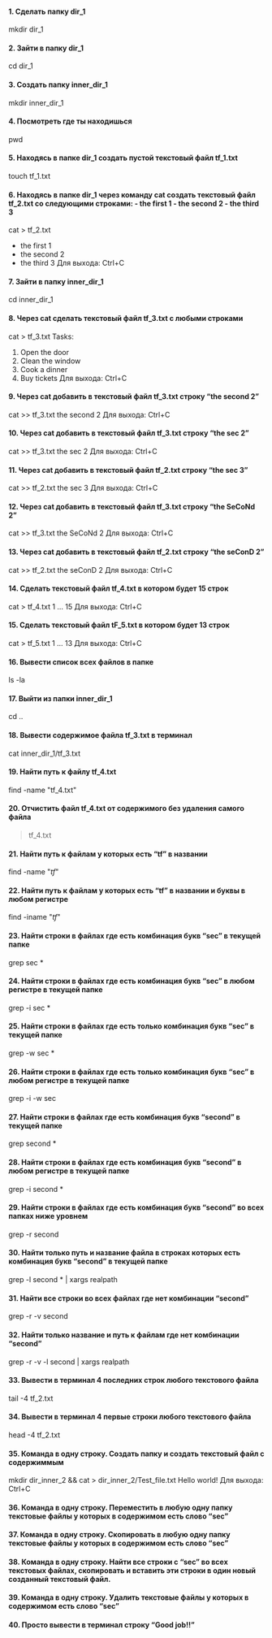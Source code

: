  #### 1. Сделать папку dir_1 
 mkdir dir_1
 #### 2. Зайти в папку dir_1
 cd dir_1
 #### 3. Создать папку inner_dir_1
 mkdir inner_dir_1
 #### 4. Посмотреть где ты находишься
 pwd
 #### 5. Находясь в папке dir_1 создать пустой текстовый файл tf_1.txt
 touch tf_1.txt
 #### 6. Находясь в папке dir_1 через команду cat создать текстовый файл tf_2.txt со следующими строками: - the first 1 - the second 2 - the third 3
 cat > tf_2.txt
 - the first 1
 - the second 2
 - the third 3
 Для выхода: Ctrl+C
 #### 7. Зайти в папку inner_dir_1
 cd inner_dir_1
 #### 8. Через cat сделать текстовый файл tf_3.txt  c любыми строками
 cat > tf_3.txt
 Tasks:
 1. Open the door
 2. Clean the window
 3. Cook a dinner
 4. Buy tickets
 Для выхода: Ctrl+C
 #### 9. Через cat добавить в текстовый файл tf_3.txt строку “the second 2”
 cat >> tf_3.txt
 the second 2
 Для выхода: Ctrl+C
 #### 10. Через cat добавить в текстовый файл tf_3.txt строку “the sec 2”
 cat >> tf_3.txt
 the sec 2
 Для выхода: Ctrl+C
 #### 11. Через cat добавить в текстовый файл tf_2.txt строку “the sec 3”
 cat >> tf_2.txt
 the sec 3
 Для выхода: Ctrl+C
 #### 12. Через cat добавить в текстовый файл tf_3.txt строку “the SeCoNd 2”
 cat >> tf_3.txt
 the SeCoNd 2
 Для выхода: Ctrl+C
 #### 13. Через cat добавить в текстовый файл tf_2.txt строку “the seConD 2”
 cat >> tf_2.txt
 the seConD 2
 Для выхода: Ctrl+C
 #### 14. Сделать текстовый файл tf_4.txt в котором будет 15 строк
 cat > tf_4.txt
 1
 ...
 15
 Для выхода: Ctrl+C
 #### 15. Сделать текстовый файл tF_5.txt в котором будет 13 строк
 cat > tf_5.txt
 1
 ...
 13
 Для выхода: Ctrl+C
 #### 16. Вывести список всех файлов в папке
 ls -la
 #### 17. Выйти из папки inner_dir_1
 cd ..
 #### 18. Вывести содержимое файла tf_3.txt в терминал
 cat inner_dir_1/tf_3.txt
 #### 19. Найти путь к файлу tf_4.txt
 find -name "tf_4.txt"
 #### 20. Отчистить файл tf_4.txt от содержимого без удаления самого файла
 > tf_4.txt
 #### 21. Найти путь к файлам у которых есть  “tf” в названии
 find -name "*tf*"
 #### 22. Найти путь к файлам у которых есть  “tf” в названии и буквы в любом регистре
 find -iname "*tf*"
 #### 23. Найти строки в файлах где есть комбинация букв “sec” в текущей папке
 grep sec *
 #### 24. Найти строки в файлах где есть комбинация букв “sec” в любом регистре в текущей папке
 grep -i sec *
 #### 25. Найти строки в файлах где есть только комбинация букв “sec” в текущей папке
 grep -w sec *
 #### 26. Найти строки в файлах где есть только комбинация букв “sec” в любом регистре в текущей папке
 grep -i -w sec
 #### 27. Найти строки в файлах где есть комбинация букв “second” в текущей папке
 grep second *
 #### 28. Найти строки в файлах где есть комбинация букв “second” в любом регистре в текущей папке
 grep -i second *
 #### 29. Найти строки в файлах где есть комбинация букв “second” во всех папках ниже уровнем
 grep -r second 
 #### 30. Найти только путь и название файла в строках которых есть комбинация букв “second” в текущей папке
 grep -l second * | xargs realpath
 #### 31. Найти все строки во всех файлах где нет комбинации “second”
 grep -r -v second
 #### 32. Найти только название и путь к файлам где нет комбинации “second”
 grep -r -v -l second | xargs realpath
 #### 33. Вывести в терминал 4 последних строк любого текстового файла
 tail -4 tf_2.txt
 #### 34. Вывести в терминал 4 первые строки любого текстового файла
 head -4 tf_2.txt
 #### 35. Команда в одну строку. Создать папку и создать текстовый файл с содержиммым
 mkdir dir_inner_2 && cat > dir_inner_2/Test_file.txt
 Hello world!
 Для выхода: Ctrl+C
 #### 36. Команда в одну строку. Переместить в любую одну папку текстовые файлы у которых в содержимом есть слово “sec”
 
 #### 37. Команда в одну строку. Скопировать в любую одну папку текстовые файлы у которых в содержимом есть слово “sec”
 #### 38. Команда в одну строку. Найти все строки c “sec” во всех текстовых файлах, скопировать и вставить эти строки в один новый созданный текстовый файл.
 #### 39. Команда в одну строку. Удалить текстовые файлы у которых в содержимом есть слово “sec”
 #### 40. Просто вывести в терминал строку “Good job!!”
